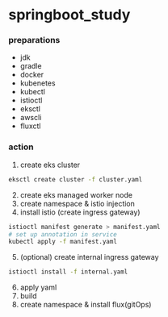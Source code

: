 # springboot_study

### preparations
- jdk
- gradle
- docker
- kubenetes
- kubectl
- istioctl
- eksctl
- awscli
- fluxctl


### action
1. create eks cluster
```bash
eksctl create cluster -f cluster.yaml
```
2. create eks managed worker node
3. create namespace & istio injection
4. install istio (create ingress gateway)
```bash
istioctl manifest generate > manifest.yaml
# set up annotation in service
kubectl apply -f manifest.yaml
```
5. (optional) create internal ingress gateway
```bash
istioctl install -f internal.yaml
```
6. apply yaml
7. build
8. create namespace & install flux(gitOps)